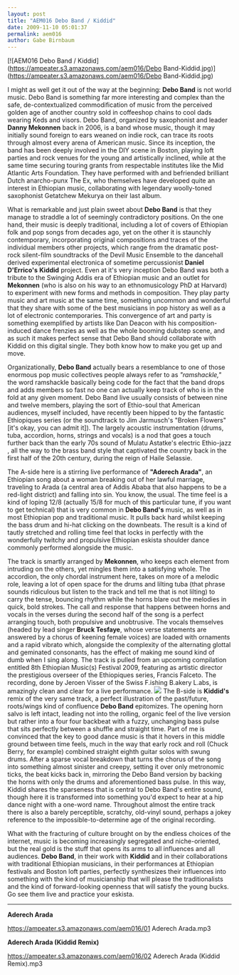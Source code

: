 ```yaml
---
layout: post
title: "AEM016 Debo Band / Kiddid"
date: 2009-11-10 05:01:37
permalink: aem016
author: Gabe Birnbaum
---
```

[![AEM016 Debo Band / Kiddid](https://ampeater.s3.amazonaws.com/aem016/Debo Band-Kiddid.jpg)](https://ampeater.s3.amazonaws.com/aem016/Debo Band-Kiddid.jpg)

I might as well get it out of the way at the beginning: **Debo Band** is not world music. Debo Band is something far more interesting and complex than the safe, de-contextualized commodification of music from the perceived golden age of another country sold in coffeeshop chains to cool dads wearing Keds and visors. Debo Band, organized by saxophonist and leader **Danny Mekonnen** back in 2006, is a band whose music, though it may initially sound foreign to ears weaned on indie rock, can trace its roots through almost every arena of American music. Since its inception, the band has been deeply involved in the DIY scene in Boston, playing loft parties and rock venues for the young and artistically inclined, while at the same time securing touring grants from respectable institutes like the Mid Atlantic Arts Foundation. They have performed with and befriended brilliant Dutch anarcho-punx The Ex, who themselves have developed quite an interest in Ethiopian music, collaborating with legendary woolly-toned saxophonist Getatchew Mekurya on their last album.

<!-- more -->

What is remarkable and just plain sweet about **Debo Band** is that they manage to straddle a lot of seemingly contradictory positions. On the one hand, their music is deeply traditional, including a lot of covers of Ethiopian folk and pop songs from decades ago, yet on the other it is staunchly contemporary, incorporating original compositions and traces of the individual members other projects, which range from the dramatic post-rock silent-film soundtracks of the Devil Music Ensemble to the dancehall derived experimental electronica of sometime percussionist **Daniel D'Errico's** **Kiddid** project. Even at it's very inception Debo Band was both a tribute to the Swinging Addis era of Ethiopian music and an outlet for **Mekonnen** (who is also on his way to an ethnomusicology PhD at Harvard) to experiment with new forms and methods in composition. They play party music and art music at the same time, something uncommon and wonderful that they share with some of the best musicians in pop history as well as a lot of electronic contemporaries. This convergence of art and party is something exemplified by artists like Dan Deacon with his composition-induced dance frenzies as well as the whole booming dubstep scene, and as such it makes perfect sense that Debo Band should collaborate with Kiddid on this digital single. They both know how to make you get up and move.

Organizationally, **Debo Band** actually bears a resemblance to one of those enormous pop music collectives people always refer to as _"ramshackle,"_ the word ramshackle basically being code for the fact that the band drops and adds members so fast no one can actually keep track of who is in the fold at any given moment. Debo Band live usually consists of between nine and twelve members, playing the sort of Ethio-soul that American audiences, myself included, have recently been hipped to by the fantastic Ethiopiques series (or the soundtrack to Jim Jarmusch's "Broken Flowers" \[it's okay, you can admit it\]). The largely acoustic instrumentation (drums, tuba, accordion, horns, strings and vocals) is a nod that goes a touch further back than the early 70s sound of Mulatu Astatke's electric Ethio-jazz , all the way to the brass band style that captivated the country back in the first half of the 20th century, during the reign of Haile Selassie.

The A-side here is a stirring live performance of **"Aderech Arada"**, an Ethiopian song about a woman breaking out of her lawful marriage, traveling to Arada (a central area of Addis Ababa that also happens to be a red-light district) and falling into sin. You know, the usual. The time feel is a kind of loping 12/8 (actually 15/8 for much of this particular tune, if you want to get technical) that is very common in **Debo Band's** music, as well as in most Ethiopian pop and traditional music. It pulls back hard whilst keeping the bass drum and hi-hat clicking on the downbeats. The result is a kind of tautly stretched and rolling time feel that locks in perfectly with the wonderfully twitchy and propulsive Ethiopian eskista shoulder dance commonly performed alongside the music.

The track is smartly arranged by **Mekonnen**, who keeps each element from intruding on the others, yet mingles them into a satisfying whole. The accordion, the only chordal instrument here, takes on more of a melodic role, leaving a lot of open space for the drums and lilting tuba (that phrase sounds ridiculous but listen to the track and tell me that is not lilting) to carry the tense, bouncing rhythm while the horns blare out the melodies in quick, bold strokes. The call and response that happens between horns and vocals in the verses during the second half of the song is a perfect arranging touch, both propulsive and unobtrusive. The vocals themselves (headed by lead singer **Bruck Tesfaye**, whose verse statements are answered by a chorus of keening female voices) are loaded with ornaments and a rapid vibrato which, alongside the complexity of the alternating glottal and geminated consonants, has the effect of making me sound kind of dumb when I sing along. The track is pulled from an upcoming compilation entitled 8th Ethiopian Music(s) Festival 2009, featuring as artistic director the prestigious overseer of the Ethiopiques series, Francis Falceto. The recording, done by Jeroen Visser of the Swiss F.ishing B.akery L.abs, is amazingly clean and clear for a live performance. ![](https://ampeater.s3.amazonaws.com/aem016/kiddid.jpg) The B-side is **Kiddid's** remix of the very same track, a perfect illustration of the past/future, roots/wings kind of confluence **Debo Band** epitomizes. The opening horn salvo is left intact, leading not into the rolling, organic feel of the live version but rather into a four four backbeat with a fuzzy, unchanging bass pulse that sits perfectly between a shuffle and straight time. Part of me is convinced that the key to good dance music is that it hovers in this middle ground between time feels, much in the way that early rock and roll (Chuck Berry, for example) combined straight eighth guitar solos with swung drums. After a sparse vocal breakdown that turns the chorus of the song into something almost sinister and creepy, setting it over only metronomic ticks, the beat kicks back in, mirroring the Debo Band version by backing the horns with only the drums and aforementioned bass pulse. In this way, Kiddid shares the sparseness that is central to Debo Band's entire sound, though here it is transformed into something you'd expect to hear at a hip dance night with a one-word name. Throughout almost the entire track there is also a barely perceptible, scratchy, old-vinyl sound, perhaps a jokey reference to the impossible-to-determine age of the original recording.

What with the fracturing of culture brought on by the endless choices of the internet, music is becoming increasingly segregated and niche-oriented, but the real gold is the stuff that opens its arms to all influences and all audiences. **Debo Band**, in their work with **Kiddid** and in their collaborations with traditional Ethiopian musicians, in their performances at Ethiopian festivals and Boston loft parties, perfectly synthesizes their influences into something with the kind of musicianship that will please the traditionalists and the kind of forward-looking openness that will satisfy the young bucks. Go see them live and practice your eskista.

---

**Aderech Arada**

https://ampeater.s3.amazonaws.com/aem016/01 Aderech Arada.mp3

**Aderech Arada (Kiddid Remix)**

https://ampeater.s3.amazonaws.com/aem016/02 Aderech Arada (Kiddid Remix).mp3

